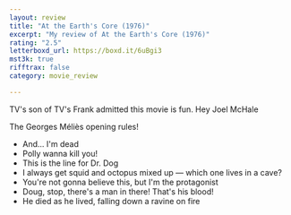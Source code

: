```yaml
---
layout: review
title: "At the Earth's Core (1976)"
excerpt: "My review of At the Earth's Core (1976)"
rating: "2.5"
letterboxd_url: https://boxd.it/6uBgi3
mst3k: true
rifftrax: false
category: movie_review

---
```


TV's son of TV's Frank admitted this movie is fun. Hey Joel McHale

The Georges Méliès opening rules!

* And... I'm dead
* Polly wanna kill you!
* This is the line for Dr. Dog
* I always get squid and octopus mixed up — which one lives in a cave?
* You're not gonna believe this, but I'm the protagonist 
* Doug, stop, there's a man in there! That's his blood!
* He died as he lived, falling down a ravine on fire